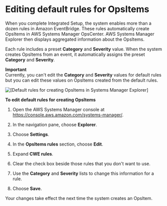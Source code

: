 # Editing default rules for OpsItems<a name="Explorer-using-editing-default-rules"></a>

When you complete Integrated Setup, the system enables more than a dozen rules in Amazon EventBridge\. These rules automatically create OpsItems in AWS Systems Manager OpsCenter\. AWS Systems Manager Explorer then displays aggregated information about the OpsItems\.

Each rule includes a preset **Category** and **Severity** value\. When the system creates OpsItems from an event, it automatically assigns the preset **Category** and **Severity**\.

**Important**  
Currently, you can't edit the **Category** and **Severity** values for default rules but you can edit these values on OpsItems created from the default rules\. 

![\[Default rules for creating OpsItems in Systems Manager Explorer\]](http://docs.aws.amazon.com/systems-manager/latest/userguide/images/explorer-default-rules.png)

**To edit default rules for creating OpsItems**

1. Open the AWS Systems Manager console at [https://console\.aws\.amazon\.com/systems\-manager/](https://console.aws.amazon.com/systems-manager/)\.

1. In the navigation pane, choose **Explorer**\.

1. Choose **Settings**\.

1. In the **OpsItems rules** section, choose **Edit**\.

1. Expand **CWE rules**\.

1. Clear the check box beside those rules that you don't want to use\.

1. Use the **Category** and **Severity** lists to change this information for a rule\. 

1. Choose **Save**\.

Your changes take effect the next time the system creates an OpsItem\.